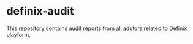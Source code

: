 # definix-audit

This repository contains audit reports from all adutors related to Definix playform.
